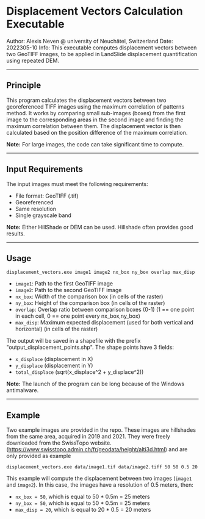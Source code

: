 # Displacement Vectors Calculation Executable

Author: Alexis Neven @ university of Neuchâtel, Switzerland
Date: 2022305-10
Info: This executable computes displacement vectors between two GeoTIFF images, to be applied in LandSlide displacement quantification using repeated DEM.

---

## Principle

This program calculates the displacement vectors between two georeferenced TIFF images using the maximum correlation of patterns method. It works by comparing small sub-images (boxes) from the first image to the corresponding areas in the second image and finding the maximum correlation between them. The displacement vector is then calculated based on the position difference of the maximum correlation.

**Note:** For large images, the code can take significant time to compute.

---

## Input Requirements

The input images must meet the following requirements:
- File format: GeoTIFF (.tif)
- Georeferenced
- Same resolution
- Single grayscale band

**Note:** Either HillShade or DEM can be used. Hillshade often provides good results.

---

## Usage

```displacement_vectors.exe image1 image2 nx_box ny_box overlap max_disp```

- `image1`: Path to the first GeoTIFF image
- `image2`: Path to the second GeoTIFF image
- `nx_box`: Width of the comparison box (in cells of the raster)
- `ny_box`: Height of the comparison box (in cells of the raster)
- `overlap`: Overlap ratio between comparison boxes (0-1) (1 == one point in each cell, 0 == one point every nx_box,ny_box)
- `max_disp`: Maximum expected displacement (used for both vertical and horizontal) (in cells of the raster)

The output will be saved in a shapefile with the prefix "output_displacement_points.shp". The shape points have 3 fields:
- `x_displace` (displacement in X)
- `y_displace` (displacement in Y)
- `total_displace` (sqrt(x_displace^2 + y_displace^2))

**Note:** The launch of the program can be long because of the Windows antimalware.

---

## Example

Two example images are provided in the repo. These images are hillshades from the same area, acquired in 2019 and 2021. They were freely downloaded from the SwissTopo website. (https://www.swisstopo.admin.ch/fr/geodata/height/alti3d.html) and are only provided as example

```displacement_vectors.exe data/image1.tif data/image2.tiff 50 50 0.5 20```

This example will compute the displacement between two images (`image1` and `image2`). In this case, the images have a resolution of 0.5 meters, then:

- `nx_box = 50`, which is equal to 50 * 0.5m = 25 meters
- `ny_box = 50`, which is equal to 50 * 0.5m = 25 meters
- `max_disp = 20`, which is equal to 20 * 0.5 = 20 meters
